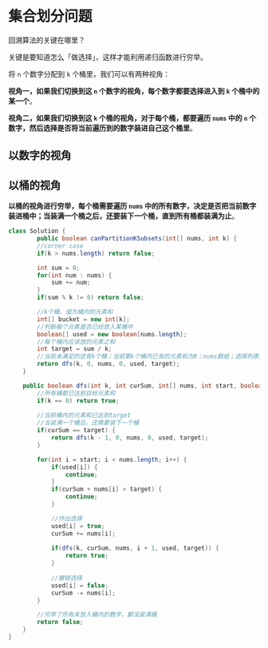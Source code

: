 # 集合划分问题
回溯算法的关键在哪里？

关键是要知道怎么「做选择」，这样才能利用递归函数进行穷举。

将 `n` 个数字分配到 `k` 个桶里，我们可以有两种视角：

**视角一，如果我们切换到这 `n` 个数字的视角，每个数字都要选择进入到 `k` 个桶中的某一个**。

**视角二，如果我们切换到这 `k` 个桶的视角，对于每个桶，都要遍历 `nums` 中的 `n` 个数字，然后选择是否将当前遍历到的数字装进自己这个桶里**。

## 以数字的视角

## 以桶的视角

**以桶的视角进行穷举，每个桶需要遍历 `nums` 中的所有数字，决定是否把当前数字装进桶中；当装满一个桶之后，还要装下一个桶，直到所有桶都装满为止**。

```java
class Solution {
        public boolean canPartitionKSubsets(int[] nums, int k) {
        //corner case
        if(k > nums.length) return false;

        int sum = 0;
        for(int num : nums) {
            sum += num;
        }
        if(sum % k != 0) return false;

        //k个桶，值为桶内的元素和
        int[] bucket = new int[k];
        //判断每个元素是否已经放入某桶中
        boolean[] used = new boolean[nums.length];
        //每个桶内应该放的元素之和
        int target = sum / k;
        //当前未满足的还有k个桶；当前第k个桶内已有的元素和为0；nums数组；选择列表的起点元素；used数组；每个桶内应该放的元素之和
        return dfs(k, 0, nums, 0, used, target);
    }

    public boolean dfs(int k, int curSum, int[] nums, int start, boolean[] used, int target) {
        //所有桶都已达到目标元素和
        if(k == 0) return true;
        
        //当前桶内的元素和已达到target
        //当装满一个桶后，还需要装下一个桶
        if(curSum == target) {
            return dfs(k - 1, 0, nums, 0, used, target);
        }

        for(int i = start; i < nums.length; i++) {
            if(used[i]) {
                continue;
            }
            if(curSum + nums[i] > target) {
                continue;
            }

            //作出选择
            used[i] = true;
            curSum += nums[i];
            
            if(dfs(k, curSum, nums, i + 1, used, target)) {
                return true;
            }
            
            //撤销选择
            used[i] = false;
            curSum -= nums[i];
        }

        //穷举了所有未放入桶内的数字，都没装满桶
        return false;
    }
}
```